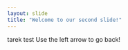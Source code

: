 ```yaml
---
layout: slide
title: "Welcome to our second slide!"
---
```

tarek test
Use the left arrow to go back!
